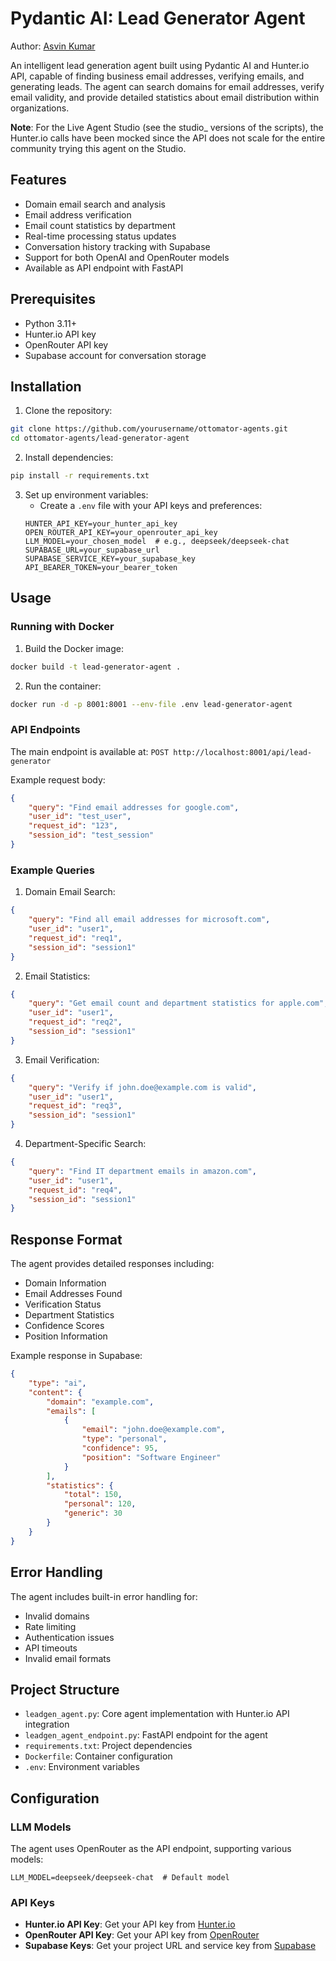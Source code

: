 # Pydantic AI: Lead Generator Agent

Author: [Asvin Kumar](https://www.linkedin.com/in/asvin-kumar-1107/)

An intelligent lead generation agent built using Pydantic AI and Hunter.io API, capable of finding business email addresses, verifying emails, and generating leads. The agent can search domains for email addresses, verify email validity, and provide detailed statistics about email distribution within organizations.

**Note**: For the Live Agent Studio (see the studio_ versions of the scripts), the Hunter.io calls have been mocked since the API does not scale for the entire community trying this agent on the Studio.

## Features

- Domain email search and analysis
- Email address verification
- Email count statistics by department
- Real-time processing status updates
- Conversation history tracking with Supabase
- Support for both OpenAI and OpenRouter models
- Available as API endpoint with FastAPI

## Prerequisites

- Python 3.11+
- Hunter.io API key
- OpenRouter API key
- Supabase account for conversation storage

## Installation

1. Clone the repository:
```bash
git clone https://github.com/yourusername/ottomator-agents.git
cd ottomator-agents/lead-generator-agent
```

2. Install dependencies:
```bash
pip install -r requirements.txt
```

3. Set up environment variables:
   - Create a `.env` file with your API keys and preferences:
   ```env
   HUNTER_API_KEY=your_hunter_api_key
   OPEN_ROUTER_API_KEY=your_openrouter_api_key
   LLM_MODEL=your_chosen_model  # e.g., deepseek/deepseek-chat
   SUPABASE_URL=your_supabase_url
   SUPABASE_SERVICE_KEY=your_supabase_key
   API_BEARER_TOKEN=your_bearer_token
   ```

## Usage

### Running with Docker

1. Build the Docker image:
```bash
docker build -t lead-generator-agent .
```

2. Run the container:
```bash
docker run -d -p 8001:8001 --env-file .env lead-generator-agent
```

### API Endpoints

The main endpoint is available at: `POST http://localhost:8001/api/lead-generator`

Example request body:
```json
{
    "query": "Find email addresses for google.com",
    "user_id": "test_user",
    "request_id": "123",
    "session_id": "test_session"
}
```

### Example Queries

1. Domain Email Search:
```json
{
    "query": "Find all email addresses for microsoft.com",
    "user_id": "user1",
    "request_id": "req1",
    "session_id": "session1"
}
```

2. Email Statistics:
```json
{
    "query": "Get email count and department statistics for apple.com",
    "user_id": "user1",
    "request_id": "req2",
    "session_id": "session1"
}
```

3. Email Verification:
```json
{
    "query": "Verify if john.doe@example.com is valid",
    "user_id": "user1",
    "request_id": "req3",
    "session_id": "session1"
}
```

4. Department-Specific Search:
```json
{
    "query": "Find IT department emails in amazon.com",
    "user_id": "user1",
    "request_id": "req4",
    "session_id": "session1"
}
```

## Response Format

The agent provides detailed responses including:
- Domain Information
- Email Addresses Found
- Verification Status
- Department Statistics
- Confidence Scores
- Position Information

Example response in Supabase:
```json
{
    "type": "ai",
    "content": {
        "domain": "example.com",
        "emails": [
            {
                "email": "john.doe@example.com",
                "type": "personal",
                "confidence": 95,
                "position": "Software Engineer"
            }
        ],
        "statistics": {
            "total": 150,
            "personal": 120,
            "generic": 30
        }
    }
}
```

## Error Handling

The agent includes built-in error handling for:
- Invalid domains
- Rate limiting
- Authentication issues
- API timeouts
- Invalid email formats

## Project Structure

- `leadgen_agent.py`: Core agent implementation with Hunter.io API integration
- `leadgen_agent_endpoint.py`: FastAPI endpoint for the agent
- `requirements.txt`: Project dependencies
- `Dockerfile`: Container configuration
- `.env`: Environment variables

## Configuration

### LLM Models

The agent uses OpenRouter as the API endpoint, supporting various models:
```env
LLM_MODEL=deepseek/deepseek-chat  # Default model
```

### API Keys

- **Hunter.io API Key**: Get your API key from [Hunter.io](https://hunter.io/api-keys)
- **OpenRouter API Key**: Get your API key from [OpenRouter](https://openrouter.ai/)
- **Supabase Keys**: Get your project URL and service key from [Supabase](https://supabase.com/dashboard)
